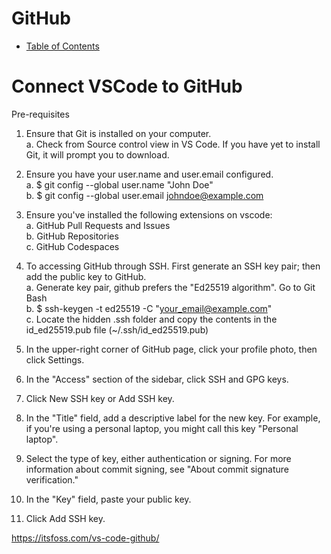 # GitHub
- [Table of Contents](#table-of-contents)

# Connect VSCode to GitHub
Pre-requisites
1. Ensure that Git is installed on your computer.\
  a. Check from Source control view in VS Code. If you have yet to install Git, it will prompt you to download. 
2. Ensure you have your user.name and user.email configured.\
  a. $ git config --global user.name "John Doe"\
  b. $ git config --global user.email johndoe@example.com
3. Ensure you've installed the following extensions on vscode: \
   a. GitHub Pull Requests and Issues\
   b. GitHub Repositories\
   c. GitHub Codespaces

1. To accessing GitHub through SSH. First generate an SSH key pair; then add the public key to GitHub.\
    a. Generate key pair, github prefers the "Ed25519 algorithm". Go to Git Bash\
    b. $ ssh-keygen -t ed25519 -C "your_email@example.com"\
    c. Locate the hidden .ssh folder and copy the contents in the id_ed25519.pub file (~/.ssh/id_ed25519.pub)
2. In the upper-right corner of GitHub page, click your profile photo, then click Settings.
3. In the "Access" section of the sidebar, click SSH and GPG keys.
4. Click New SSH key or Add SSH key.
5. In the "Title" field, add a descriptive label for the new key. For example, if you're using a personal laptop, you might call this key "Personal laptop".
6. Select the type of key, either authentication or signing. For more information about commit signing, see "About commit signature verification."
7. In the "Key" field, paste your public key.
8. Click Add SSH key.

https://itsfoss.com/vs-code-github/
